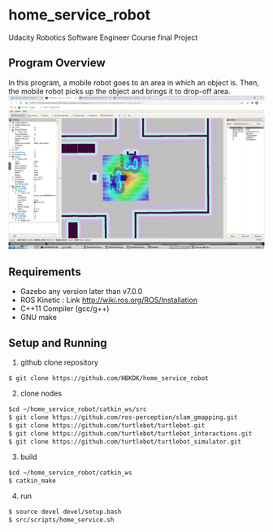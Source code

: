 # home_service_robot
Udacity Robotics Software Engineer Course final Project

## Program Overview
In this program, a mobile robot goes to an area in which an object is. Then, the mobile robot picks up the object and brings it to drop-off area.
![screen shot](https://github.com/HBKDK/home_service_robot/blob/master/home_service.jpg)
## Requirements
* Gazebo any version later than v7.0.0
* ROS Kinetic : Link <http://wiki.ros.org/ROS/Installation>
* C++11 Compiler (gcc/g++)
* GNU make

## Setup and Running
1. github clone repository
<pre><code>$ git clone https://github.com/HBKDK/home_service_robot
</code></pre>

2. clone nodes
<pre><code>$cd ~/home_service_robot/catkin_ws/src
$ git clone https://github.com/ros-perception/slam_gmapping.git
$ git clone https://github.com/turtlebot/turtlebot.git
$ git clone https://github.com/turtlebot/turtlebot_interactions.git
$ git clone https://github.com/turtlebot/turtlebot_simulator.git
</code></pre>

3. build
<pre><code>$cd ~/home_service_robot/catkin_ws
$ catkin_make
</code></pre>

4. run
<pre><code>$ source devel devel/setup.bash
$ src/scripts/home_service.sh</pre></code>
